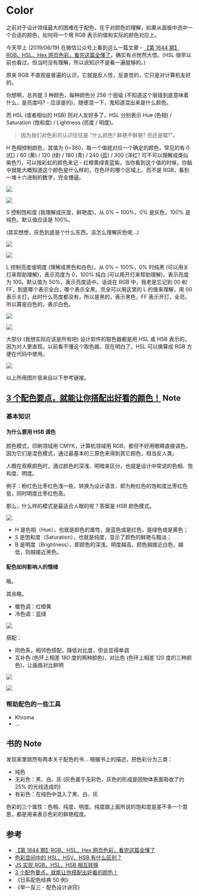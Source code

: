 # Color

之前对于设计领域最大的困难在于配色，在于对颜色的理解，如果从面板中选中一个合适的颜色，如何将一个用 RGB 表示的值和实际的颜色对应上。

今天早上 (2019/06/19) 在微信公众号上看到这么一篇文章 - [【第 1644 期】RGB、HSL、Hex 网页色彩，看完这篇全懂了](https://mp.weixin.qq.com/s/5-XPFSv8mukCi6gNJTiNeA)，确实有点恍然大悟。(HSL 很早以前也看过，但当时没有理解，所以说知识不是看一遍就够的。)

原来 RGB 不直观是普遍的认识，它就是反人性，反直觉的，它只是对计算机友好的。

你想啊，总共就 3 种颜色，每种颜色分 256 个层级 (不知道这个层级到底意味着什么，是亮度吗? - 应该是的)，随便混一下，鬼知道混出来是什么颜色。

而 HSL (或者相似的 HSB) 则对人友好多了，HSL 分别表示 Hue (色相) / Saturation (饱和度) / Lightness (亮度 / 明度)。

> 因为我们对色彩的认识往往是 "什么颜色? 鲜艳不鲜艳? 亮还是暗?"。

H 色相控制颜色，其值为 0~360，每一个值就对应一个确定的颜色，常见的有 0 (红) / 60 (黄) / 120 (绿) / 180 (青) / 240 (蓝) / 300 (洋红? 可不可以理解成类似紫色?)，可以按彩虹的颜色来记 - 红橙黄绿青蓝紫。当你看到这个值的时候，你脑中就能大概知道这个颜色是什么样的，在色环的哪个区域上。而不是 RGB，看到一堆十六进制的数字，完全懵逼。

![](../art/color/color-h.png)

![](../art/color/color-h-2.webp)

S 控制饱和度 (我理解成灰度，鲜艳度)，从 0% ~ 100%，0% 是灰色，100% 是纯色。默认值应该是 100%。

(其实想想，灰色到底是个什么东西，该怎么理解灰色呢...)

![](../art/color/color-s.png)

![](../art/color/color-s-2.webp)

L 控制亮度或明度 (理解成黑色和白色)，从 0% ~ 100%，0% 时纯黑 (可以用关灯来帮助理解)，表示亮度为 0，100% 纯白 (可以用开灯来帮助理解)，表示亮度为 100。默认值为 50%，表示亮度适中。话说在 RGB 中，我老是忘记到 00 和 FF，到底哪个表示全白，哪个表示全黑。完全可以用这里的 L 的值来理解，用 00 表示关灯，此时什么亮度都没有，所以是黑的，表示黑色，FF 表示开灯，全亮，所以算是白色的，表示白色。

![](../art/color/color-l.png)

![](../art/color/color-l-2.webp)

大部分 (我想实际应该是所有吧) 设计软件的取色器都是用 HSL 或 HSB 表示的，因为对人更直观，以前看不懂这个取色器，现在明白了。HSL 可以换算成 RGB 方便在代码中使用。

![](../art/color/color-picker.jpg)

以上所用图片皆来自以下参考链接。

## [3 个配色要点，就能让你搭配出好看的颜色！](https://weibo.com/ttarticle/p/show?id=2309404388245441015017) Note

### 基本知识

#### 为什么要用 HSB 调色

颜色模式，印刷领域用 CMYK，计算机领域用 RGB，都但不好用眼睛直接调色，因为它们是混色模式，通过最基本的三原色来得到其它颜色，相当反人类。

人眼在观察颜色时，通过颜色的深浅、明暗来区分，也就是设计中常说的色相、饱和度、明度。

例子：粉红色比枣红色浅一些，转换为设计语言，即为粉红色的饱和度比枣红色低，同时明度比枣红色高。

那么，什么样的模式是最适合人眼的呢？答案是 HSB 颜色模式。

![](../art/color/color-hsb.jpg)

- H 是色相（Hue），也就是颜色的属性，是蓝色或是红色，是绿色或是黄色；
- S 是饱和度（Saturation），也就是纯度，显示了颜色的鲜艳与黯淡；
- B 是明度（Brightness），即颜色的深浅，明度越高，颜色越接近白色，越低，则越接近黑色。

#### 配色如何影响人的情绪

略。

其余略。

- 暖色调：红橙黄
- 冷色调：蓝绿

![](../art/color/colors-warm-cold.jpg)

搭配：

- 同色系，相邻色搭配，降低对比度，但会显得单调
- 互补色 (色环上相差 180 度的两种颜色)，对比色 (色环上相差 120 度的三种颜色)，让画面对比鲜明

![](../art/color/colors-similar.jpg)

![](../art/color/colors-contrast.jpg)

### 帮助配色的一些工具

- Khroma
- ...

## 书的 Note

发现家里居然有两本关于配色的书... 根据书上的描述，把色彩分为三类：

- 纯色
- 无彩色：黑、白、灰 (灰色属于无彩色，灰色的形成是因物体表面吸收了约 25% 的光线造成的)
- 有彩色：在纯色中混入了黑、白、灰

色彩的三个属性：色相、纯度、明度。纯度跟上面所说的饱和度是差不多一个意思，都是用来表示色彩的鲜艳程度。

## 参考

- [【第 1644 期】RGB、HSL、Hex 网页色彩，看完这篇全懂了](https://mp.weixin.qq.com/s/5-XPFSv8mukCi6gNJTiNeA)
- [色彩空间中的 HSL、HSV、HSB 有什么区别？](https://www.zhihu.com/question/22077462)
- [JS 实现 RGB，HSL，HSB 相互转换](https://syean.cn/2017/03/17/JS%E5%AE%9E%E7%8E%B0RGB-HSL-HSB%E7%9B%B8%E4%BA%92%E8%BD%AC%E6%8D%A2/)
- [3 个配色要点，就能让你搭配出好看的颜色！](https://weibo.com/ttarticle/p/show?id=2309404388245441015017)
- 《日系配色经典 50 例》
- 《举一反三 - 配色设计诀窍》

